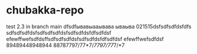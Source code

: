 # chubakka-repo
test 2.3 in branch main dfsdfывавыааывава
 ываыва
021515dsfsdfsdfdsfdfs
sdfsdfsdfdsfsdfsdfsdfdsfsdfsdfdsfdfsdfdsf
efewffwefsdfdsffsdfsdfsdfdsfsdfsdfdsfdfsdfdsf
efewffwefsdfdsf
89489448948944
88787797/77*7/*7797/77*7/*7
